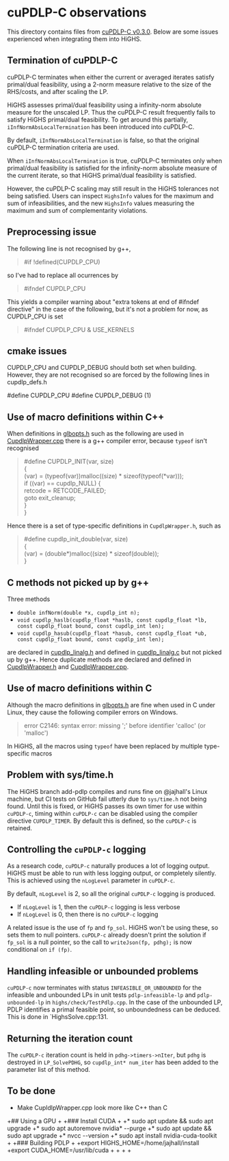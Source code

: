 # cuPDLP-C observations

This directory contains files from [cuPDLP-C v0.3.0](https://github.com/COPT-Public/cuPDLP-C/tree/v0.3.0). Below are some issues experienced when integrating them into HiGHS.

## Termination of cuPDLP-C

cuPDLP-C terminates when either the current or averaged iterates satisfy primal/dual feasibility, using a 2-norm measure relative to the size of the RHS/costs, and after scaling the LP. 

HiGHS assesses primal/dual feasibility using a infinity-norm absolute measure for the unscaled LP. Thus the cuPDLP-C result frequently fails to satisfy HiGHS primal/dual feasibility. To get around this partially, `iInfNormAbsLocalTermination` has been introduced into cuPDLP-C. 

By default, `iInfNormAbsLocalTermination` is false, so that the original cuPDLP-C termination criteria are used.

When `iInfNormAbsLocalTermination` is true, cuPDLP-C terminates only when primal/dual feasibility is satisfied for the infinity-norm absolute measure of the current iterate, so that HiGHS primal/dual feasibility is satisfied. 

However, the cuPDLP-C scaling may still result in the HiGHS tolerances not being satisfied. Users can inspect `HighsInfo` values for the maximum and sum of infeasibilities, and the new `HighsInfo` values measuring the maximum and sum of complementarity violations.

## Preprocessing issue

The following line is not recognised by g++, 

> #if !defined(CUPDLP_CPU)

so I've had to replace all ocurrences by

> #ifndef CUPDLP_CPU

This yields a compiler warning about "extra tokens at end of #ifndef
directive" in the case of the following, but it's not a problem for
now, as CUPDLP_CPU is set

> #ifndef CUPDLP_CPU & USE_KERNELS

## cmake issues

CUPDLP_CPU and CUPDLP_DEBUG should both set when building. However, they are not recognised so are forced by the following lines in cupdlp_defs.h

#define CUPDLP_CPU
#define CUPDLP_DEBUG (1)

## Use of macro definitions within C++

When definitions in [glbopts.h](https://github.com/ERGO-Code/HiGHS/blob/add-pdlp/src/pdlp/cupdlp/glbopts.h) such as the following are used in [CupdlpWrapper.cpp](https://github.com/ERGO-Code/HiGHS/blob/add-pdlp/src/pdlp/CupdlpWrapper.cpp) there is a g++ compiler error, because `typeof` isn't recognised

> #define CUPDLP_INIT(var, size)                                  \
  {                                                             \
    (var) = (typeof(var))malloc((size) * sizeof(typeof(*var))); \
    if ((var) == cupdlp_NULL) {                                 \
      retcode = RETCODE_FAILED;                                 \
      goto exit_cleanup;                                        \
    }                                                           \
  }

Hence there is a set of type-specific definitions in `CupdlpWrapper.h`, such as 

>#define cupdlp_init_double(var, size)\
   {\
     (var) = (double*)malloc((size) * sizeof(double));\
   }

## C methods not picked up by g++

Three methods
* `double infNorm(double *x, cupdlp_int n);`
* `void cupdlp_haslb(cupdlp_float *haslb, const cupdlp_float *lb, const cupdlp_float bound, const cupdlp_int len);`
* `void cupdlp_hasub(cupdlp_float *hasub, const cupdlp_float *ub, const cupdlp_float bound, const cupdlp_int len);`

are declared in [cupdlp_linalg.h](https://github.com/ERGO-Code/HiGHS/blob/add-pdlp/src/pdlp/cupdlp/cupdlp_linalg.h) and defined in [cupdlp_linalg.c](https://github.com/ERGO-Code/HiGHS/blob/add-pdlp/src/pdlp/cupdlp/cupdlp_linalg.c) but not picked up by g++. Hence duplicate methods are declared and defined in [CupdlpWrapper.h](https://github.com/ERGO-Code/HiGHS/blob/add-pdlp/src/pdlp/CupdlpWrapper.h) and [CupdlpWrapper.cpp](https://github.com/ERGO-Code/HiGHS/blob/add-pdlp/src/pdlp/CupdlpWrapper.cpp).

## Use of macro definitions within C

Although the macro definitions in [glbopts.h](https://github.com/ERGO-Code/HiGHS/blob/add-pdlp/src/pdlp/cupdlp/glbopts.h) are fine when used in C under Linux, they cause the following compiler errors on Windows.

> error C2146: syntax error: missing ';' before identifier 'calloc' (or 'malloc')

In HiGHS, all the macros using `typeof` have been replaced by multiple type-specific macros

## Problem with sys/time.h

The HiGHS branch add-pdlp compiles and runs fine on @jajhall's Linux machine, but CI tests on GitHub fail utterly due to `sys/time.h` not being found. Until this is fixed, or HiGHS passes its own timer for use within `cuPDLP-c`, timing within `cuPDLP-c` can be disabled using the compiler directive `CUPDLP_TIMER`. By default this is defined, so the `cuPDLP-c` is retained.

## Controlling the `cuPDLP-c` logging

As a research code, `cuPDLP-c` naturally produces a lot of logging output. HiGHS must be able to run with less logging output, or completely silently. This is achieved using the `nLogLevel` parameter in `cuPDLP-c`. 

By default, `nLogLevel` is 2, so all the original `cuPDLP-c` logging is produced.

* If `nLogLevel` is 1, then the `cuPDLP-c` logging is less verbose 
* If `nLogLevel` is 0, then there is no `cuPDLP-c` logging

A related issue is the use of `fp` and `fp_sol`. HiGHS won't be using these, so sets them to null pointers. `cuPDLP-c` already doesn't print the solution if `fp_sol` is a null pointer, so the call to `writeJson(fp, pdhg);` is now conditional on `if (fp)`. 

## Handling infeasible or unbounded problems

`cuPDLP-c` now terminates with status `INFEASIBLE_OR_UNBOUNDED` for the infeasible and unbounded LPs in unit tests `pdlp-infeasible-lp` and `pdlp-unbounded-lp` in `highs/check/TestPdlp.cpp`. In the case of the unbounded LP, PDLP identifies a primal feasible point, so unboundedness can be deduced. This is done in `HighsSolve.cpp:131.

## Returning the iteration count

The `cuPDLP-c` iteration count is held in `pdhg->timers->nIter`, but `pdhg` is destroyed in `LP_SolvePDHG`, so `cupdlp_int* num_iter` has been added to the parameter list of this method.

## To be done

- Make CupldlpWrapper.cpp look more like C++ than C

+## Using a GPU
+
+### Install CUDA
+
+* sudo apt update && sudo apt upgrade
+* sudo apt autoremove nvidia* --purge
+* sudo apt update && sudo apt upgrade
+* nvcc --version
+* sudo apt install nvidia-cuda-toolkit
+
+### Building PDLP
+
+export HIGHS_HOME=/home/jajhall/install
+export CUDA_HOME=/usr/lib/cuda
+
+
+
+
